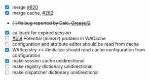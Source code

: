 - [x] merge [#820](https://github.com/SeasideSt/Seaside/issues/820)
- [x] merge cache, [#262](https://github.com/SeasideSt/Seaside/issues/262)
- ~~[ ] fix bug reported by Dale, [Grease/2](https://github.com/SeasideSt/Grease/issues/2)~~
- [x] callback for expired session
- [ ] [#518](https://github.com/SeasideSt/Seaside/issues/518) Potential (minor?) problem in WACache
- [ ] configuration and attribute editor should be read from cache
- [x] WARegistry >> #initialize should read cache configuration from configuration
- [x] make session cache unidirectional
- [ ] make registry dictionary unidirectional
- [ ] make dispatcher dictionary unidirectional